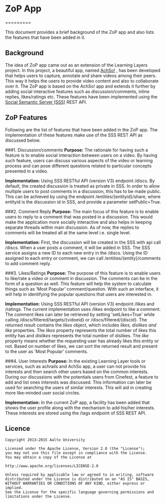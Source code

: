# ZoP App
=========

This document provides a brief background of the ZoP app and also lists the features that have been added in it. 

## Background
The idea of ZoP app came out as an extension of the Learning Layers project. In this project, a beautiful app, named [AchSo!][layers] , has been developed that helps users to capture, annotate and share videos among their peers. This way it helps the users to provide video content and also to collaborate over it. The ZoP app is based on the AchSo! app and extends it further by adding social interactive features such as discussion/comments, inline replies, likes/ratings etc. These features have been implemented using the [Social Semantic Server (SSS)][SSS] REST API.

## ZoP Features
Following are the list of features that have been added in the ZoP app. The implementation of these features make use of the SSS REST API as discussed below.

###1. Discussion/comments
**Purpose:** The rationale for having such a feature is to enable social interaction between users on a video. By having such feature, users can discuss various aspects of the video or learning process and can pose different questions related to particular concepts presented in a video.

**Implementation:** Using SSS RESTful API (version V3) endpoint /discs. By default, the created discussion is treated as private in SSS. In order to allow multiple users to post comments in a discussion, this has to be made public. This can be achieved by using the endpoint /entities/{entityid}/share, where entityid is the discussion id in SSS, and provide a parameter setPublic=True.

###2. Comment Reply
**Purpose:** The main focus of this feature is to enable users to reply to a comment that was posted in a discussion. This would make the application more socially interactive and also helps in keeping separate threads within main discussion. As of now, the replies to comments will be treated all at the same level i.e. single level.

**Implementation:** First, the discussion will be created in the SSS with api call /discs. When a user posts a comment, it will be added in SSS. The SSS service assigns a new ID to each new entry in the /discs. Using the ID assigned to each entry or comment, we can call /entities/{entity}/comments to add comment reply.

###3. Likes/Ratings
**Purpose:** The purpose of this feature is to enable users to like/rate a video or comment in discussion. The comments can be in the form of a question as well. This feature will help the system to calculate things such as ‘Most Popular’ comment/question. With such an interface, it will help in identifying the popular questions that users are interested in. 

**Implementation:** Using SSS RESTful API (version V3) endpoint /likes and /ratings. The current implementation uses /likes endpoint to like a comment. The comment likes can later be retrieved by setting 'setLikes=True' while calling /discs/filtered/targets/{vidoeid} or /discs/filtered/{discid}. The returned result contains the *likes* object, which includes *likes, dislikes and like* properties. The *likes* property represents the total number of likes this entity has and *dislikes* represents the total number of dislikes. The *like* property means whether the requesting user has already likes this entity or not. Based on number of likes, we can sort the returned result and present to the user as 'Most Popular' comments.

###4. User Interests
**Purpose:** In the existing Learning Layer tools or services, such as achrails and AchSo app, a user can not provide his interests and then search other users based on the common interests. During our discussions with the potentials users from Cinefest, a feature to add and list ones interests was discussed. This information can later be used for searching the users of similar interests. This will aid in creating more like-minded user social circles.

**Implementation:** In the current ZoP app, a facility has been added that shows the user profile along with the mechanism to add his/her interests. These interests are stored using the /tags endpoint of SSS REST API. 

Licence
-------

```
Copyright 2013–2015 Aalto University

Licensed under the Apache License, Version 2.0 (the "License");
you may not use this file except in compliance with the License.
You may obtain a copy of the License at

http://www.apache.org/licenses/LICENSE-2.0

Unless required by applicable law or agreed to in writing, software
distributed under the License is distributed on an "AS IS" BASIS,
WITHOUT WARRANTIES OR CONDITIONS OF ANY KIND, either express or implied.
See the License for the specific language governing permissions and
limitations under the License.
```

[layers]: http://developer.learning-layers.eu/tools/ach-so/
[SSS]: https://github.com/learning-layers/SocialSemanticServer/
